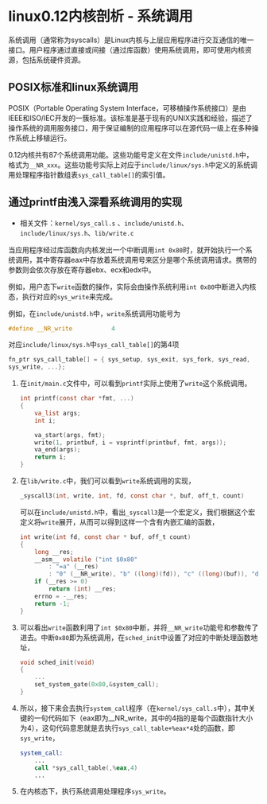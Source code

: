 # linux0.12内核剖析 - 系统调用

系统调用（通常称为syscalls）是Linux内核与上层应用程序进行交互通信的唯一接口。用户程序通过直接或间接（通过库函数）使用系统调用，即可使用内核资源，包括系统硬件资源。

## POSIX标准和linux系统调用

POSIX（Portable Operating System Interface，可移植操作系统接口）是由IEEE和ISO/IEC开发的一簇标准。该标准是基于现有的UNIX实践和经验，描述了操作系统的调用服务接口，用于保证编制的应用程序可以在源代码一级上在多种操作系统上移植运行。

0.12内核共有87个系统调用功能。这些功能号定义在文件`include/unistd.h`中，格式为`__NR_xxx`。这些功能号实际上对应于`include/linux/sys.h`中定义的系统调用处理程序指针数组表`sys_call_table[]`的索引值。

## 通过printf由浅入深看系统调用的实现

- 相关文件：`kernel/sys_call.s` 、`include/unistd.h`、`include/linux/sys.h`、`lib/write.c`

当应用程序经过库函数向内核发出一个中断调用`int 0x80`时，就开始执行一个系统调用，其中寄存器eax中存放着系统调用号来区分是哪个系统调用请求。携带的参数则会依次存放在寄存器ebx、ecx和edx中。

例如，用户态下`write`函数的操作，实际会由操作系统利用`int 0x80`中断进入内核态，执行对应的`sys_write`来完成。

例如，在`include/unistd.h`中，`write`系统调用功能号为

```c
#define __NR_write           4
```

对应`include/linux/sys.h`中`sys_call_table[]`的第4项

```c
fn_ptr sys_call_table[] = { sys_setup, sys_exit, sys_fork, sys_read,
sys_write, ...};
```

1. 在`init/main.c`文件中，可以看到`printf`实际上使用了`write`这个系统调用。

    ```c
    int printf(const char *fmt, ...)
    {
        va_list args;
        int i;
    
        va_start(args, fmt);
        write(1, printbuf, i = vsprintf(printbuf, fmt, args));
        va_end(args);
        return i;
    }
    ```

2. 在`lib/write.c`中，我们可以看到`write`系统调用的实现，

    ```c
    _syscall3(int, write, int, fd, const char *, buf, off_t, count)
    ```

    可以在`include/unistd.h`中，看出`_syscall3`是一个宏定义，我们根据这个宏定义将`write`展开，从而可以得到这样一个含有内嵌汇编的函数，

    ```c
    int write(int fd, const char * buf, off_t count)
    {
        long __res;
        __asm__ volatile ("int $0x80"
            : "=a" (__res)
            : "0" (__NR_write), "b" ((long)(fd)), "c" ((long)(buf)), "d" ((long)(count)));
        if (__res >= 0)
            return (int) __res;
        errno = -__res;
        return -1;
    }
    ```

3. 可以看出`write`函数利用了`int $0x80`中断，并将`__NR_write`功能号和参数传了进去。中断`0x80`即为系统调用，在`sched_init`中设置了对应的中断处理函数地址，

    ```c
    void sched_init(void)
    {
        ...
        set_system_gate(0x80,&system_call);
    }
    ```

4. 所以，接下来会去执行`system_call`程序（在`kernel/sys_call.s`中），其中关键的一句代码如下（eax即为__NR_write，其中的4指的是每个函数指针大小为4），这句代码意思就是去执行`sys_call_table+%eax*4`处的函数，即`sys_write`，

    ```asm
    system_call:
        ...
        call *sys_call_table(,%eax,4)
        ...
    ```

5. 在内核态下，执行系统调用处理程序`sys_write`。